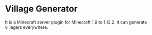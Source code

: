 Village Generator
=======
It is a Minecraft server plugin for Minecraft 1.9 to 1.13.2. It can generate villagers everywhere.

